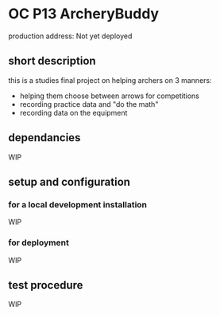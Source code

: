 # OC P13 ArcheryBuddy

production address: Not yet deployed

## short description

this is a studies final project on helping archers on 3 manners:

- helping them choose between arrows for competitions
- recording practice data and "do the math"
- recording data on the equipment

## dependancies

WIP

## setup and configuration 

### for a local development installation

WIP

### for deployment

WIP

## test procedure

WIP
